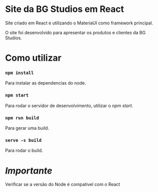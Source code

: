 # Site da BG Studios em React

Site criado em React e utilizando o MateriaUI como framework principal.

O site foi desenvolvido para apresentar os produtos e clientes da BG Studios.

# Como utilizar

### `npm install`
Para instalar as dependencias do node.


### `npm start`
Para rodar o servidor de desenvolvimento, utilizar o *npm start*.


### `npm run build`
Para gerar uma build.


### `serve -s build`
Para rodar o build.

# *Importante*
Verificar se a versão do Node é compativel com o React